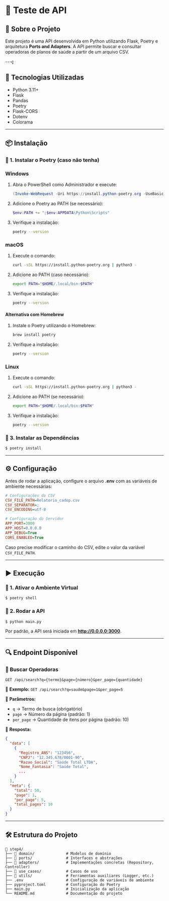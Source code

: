 # 📌 Teste de API

## 📖 Sobre o Projeto
Este projeto é uma API desenvolvida em Python utilizando Flask, Poetry e arquitetura **Ports and Adapters**. A API permite buscar e consultar operadoras de planos de saúde a partir de um arquivo CSV. 

---ç

## 🚀 Tecnologias Utilizadas

- Python 3.11+
- Flask
- Pandas
- Poetry
- Flask-CORS
- Dotenv
- Colorama

---

## 📦 Instalação

### 🔹 1. Instalar o Poetry (caso não tenha)

### **Windows**
1. Abra o PowerShell como Administrador e execute:
   ```powershell
   (Invoke-WebRequest -Uri https://install.python-poetry.org -UseBasicParsing).Content | py -
   ```
2. Adicione o Poetry ao PATH (se necessário):
   ```powershell
   $env:PATH += ";$env:APPDATA\Python\Scripts"
   ```
3. Verifique a instalação:
   ```sh
   poetry --version
   ```

### **macOS**
1. Execute o comando:
    ```sh
    curl -sSL https://install.python-poetry.org | python3 -
    ```
2. Adicione ao PATH (caso necessário):
    ```sh
    export PATH="$HOME/.local/bin:$PATH"
    ```
3. Verifique a instalação:
    ```sh
    poetry --version
    ```

#### **Alternativa com Homebrew**
1. Instale o Poetry utilizando o Homebrew:
    ```sh
    brew install poetry
    ```
2. Verifique a instalação:
    ```sh
    poetry --version
    ```

### **Linux**
1. Execute o comando:
   ```sh
   curl -sSL https://install.python-poetry.org | python3 -
   ```
2. Adicione ao PATH (se necessário):
   ```sh
   export PATH="$HOME/.local/bin:$PATH"
   ```
3. Verifique a instalação:
   ```sh
   poetry --version
   ```

### 🔹 3. Instalar as Dependências
```bash
$ poetry install
```

---

## ⚙️ Configuração

Antes de rodar a aplicação, configure o arquivo **.env** com as variáveis de ambiente necessárias:

```ini
# Configurações do CSV
CSV_FILE_PATH=Relatorio_cadop.csv
CSV_SEPARATOR=;
CSV_ENCODING=utf-8

# Configuração do Servidor
APP_PORT=3000
APP_HOST=0.0.0.0
APP_DEBUG=True
CORS_ENABLED=True
```

Caso precise modificar o caminho do CSV, edite o valor da variável `CSV_FILE_PATH`.

---

## ▶️ Execução

### 🔹 1. Ativar o Ambiente Virtual
```bash
$ poetry shell
```

### 🔹 2. Rodar a API
```bash
$ python main.py
```

Por padrão, a API será iniciada em **http://0.0.0.0:3000**.

---

## 🔍 Endpoint Disponível

### 🔹 Buscar Operadoras
```http
GET /api/search?q={termo}&page={número}&per_page={quantidade}
```
📌 **Exemplo:** `GET /api/search?q=saude&page=1&per_page=5`

🔹 **Parâmetros:**
- `q` → Termo de busca (obrigatório)
- `page` → Número da página (padrão: 1)
- `per_page` → Quantidade de itens por página (padrão: 10)

🔹 **Resposta:**
```json
{
  "data": [
    {
      "Registro_ANS": "123456",
      "CNPJ": "12.345.678/0001-90",
      "Razao_Social": "Saúde Total LTDA",
      "Nome_Fantasia": "Saúde Total",
      ...
    }
  ],
  "meta": {
    "total": 50,
    "page": 1,
    "per_page": 5,
    "total_pages": 10
  }
}
```

---

## 🛠 Estrutura do Projeto

```
📂 step4/
├── 📂 domain/              # Modelos de domínio
├── 📂 ports/               # Interfaces e abstrações
├── 📂 adapters/            # Implementações concretas (Repository, Controller)
├── 📂 use_cases/           # Casos de uso
├── 📂 utils/               # Ferramentas auxiliares (Logger, etc.)
├── .env                   # Configuração de variáveis de ambiente
├── pyproject.toml         # Configuração do Poetry
├── main.py                # Inicialização da aplicação
└── README.md              # Documentação do projeto
```



